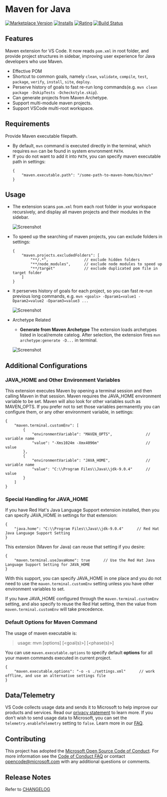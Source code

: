 # Maven for Java

[![Marketplace Version](https://vsmarketplacebadge.apphb.com/version-short/vscjava.vscode-maven.svg)](https://marketplace.visualstudio.com/items?itemName=vscjava.vscode-maven)
[![Installs](https://vsmarketplacebadge.apphb.com/installs-short/vscjava.vscode-maven.svg)](https://marketplace.visualstudio.com/items?itemName=vscjava.vscode-maven)
[![Rating](https://vsmarketplacebadge.apphb.com/rating-short/vscjava.vscode-maven.svg)](https://marketplace.visualstudio.com/items?itemName=vscjava.vscode-maven)
[![Build Status](https://travis-ci.org/Microsoft/vscode-maven.svg)](https://travis-ci.org/Microsoft/vscode-maven)

## Features

Maven extension for VS Code. It now reads `pom.xml` in root folder, and provide project structures in sidebar, improving user experience for Java developers who use Maven.

* Effective POM
* Shortcut to common goals, namely `clean`, `validate`, `compile`, `test`, `package`, `verify`, `install`, `site`, `deploy`.
* Perserve history of goals to fast re-run long commands(e.g. `mvn clean package -DskipTests -Dcheckstyle.skip`).
* Can generate projects from Maven Archetype.
* Support multi-module maven projects.
* Support VSCode multi-root workspace.

## Requirements

Provide Maven executable filepath.
* By default, `mvn` command is executed directly in the terminal, which requires `mvn` can be found in system envronment `PATH`.
* If you do not want to add it into `PATH`, you can specify maven executable path in settings:
    ```
    {
        "maven.executable.path": "/some-path-to-maven-home/bin/mvn"
    }
    ```

## Usage

* The extension scans `pom.xml` from each root folder in your workspace recursively, and display all maven projects and their modules in the sidebar.

    ![Screenshot](https://github.com/Microsoft/vscode-maven/raw/master/images/view_context.png)

* To speed up the searching of maven projects, you can exclude folders in settings:
    ```
    {
        "maven.projects.excludedFolders": [
            "**/.*",                // exclude hidden folders
            "**/node_modules",      // exclude node modules to speed up
            "**/target"             // exclude duplicated pom file in target folder
        ]
    }
    ```

* It perserves history of goals for each project, so you can fast re-run previous long commands, e.g. `mvn <goals> -Dparam1=value1 -Dparam2=value2 -Dparam3=value3 ...` 

    ![Screenshot](https://github.com/Microsoft/vscode-maven/raw/master/images/customGoal.gif)

* Archetype Related
    * **Generate from Maven Archetype** The extension loads archetypes listed in local/remote catelog. After selection, the extension fires `mvn archetype:generate -D...` in terminal.

    ![Screenshot](https://github.com/Microsoft/vscode-maven/raw/master/images/archetype.gif)

## Additional Configurations

### JAVA_HOME and Other Environment Variables

This extension executes Maven by opening a terminal session and then calling Maven in that session.
Maven requires the JAVA_HOME environment variable to be set. Maven will also look for other variables such as MAVEN_OPTS. If you prefer not to set those variables permanently you can configure them, or any other environment variable, in settings:

```
{
    "maven.terminal.customEnv": [
        {
            "environmentVariable": "MAVEN_OPTS",               // variable name
            "value": "-Xms1024m -Xmx4096m"                     // value
        },
        {
            "environmentVariable": "JAVA_HOME",                // variable name
            "value": "C:\\Program Files\\Java\\jdk-9.0.4"      // value
        }
    ]
}
```

### Special Handling for JAVA_HOME

If you have Red Hat's Java Language Support extension installed, then you can specify JAVA_HOME in settings for that extension:

```
{
    "java.home": "C:\\Program Files\\Java\\jdk-9.0.4"      // Red Hat Java Language Support Setting
}
```

This extension (Maven for Java) can reuse that setting if you desire:

```
{
    "maven.terminal.useJavaHome": true      // Use the Red Hat Java Language Support Setting for JAVA_HOME
}
```

With this support, you can specify JAVA_HOME in one place and you do not need to use the `maven.terminal.customEnv` setting unless
you have other environment variables to set.

If you have JAVA_HOME configured through the `maven.terminal.customEnv` setting, and also specify to reuse the Red Hat setting, then the value from `maven.terminal.customEnv` will take precedence.

### Default Options for Maven Command
The usage of maven executable is:
> usage: mvn [options] [<goal(s)>] [<phase(s)>]

You can use `maven.executable.options` to specify default **options** for all your maven commands executed in current project.
```
{
    "maven.executable.options": "-o -s ./settings.xml"      // work offline, and use an alternative settings file 
}
```

## Data/Telemetry

VS Code collects usage data and sends it to Microsoft to help improve our products and services. Read our [privacy statement](http://go.microsoft.com/fwlink/?LinkId=521839) to learn more. If you don’t wish to send usage data to Microsoft, you can set the `telemetry.enableTelemetry` setting to `false`. Learn more in our [FAQ](https://code.visualstudio.com/docs/supporting/faq#_how-to-disable-telemetry-reporting).

## Contributing

This project has adopted the [Microsoft Open Source Code of Conduct](https://opensource.microsoft.com/codeofconduct/). For more information see the [Code of Conduct FAQ](https://opensource.microsoft.com/codeofconduct/faq/) or contact [opencode@microsoft.com](https://github.com/Microsoft/vscode-maven/blob/master/mailto:opencode@microsoft.com) with any additional questions or comments.

## Release Notes

Refer to [CHANGELOG](https://github.com/Microsoft/vscode-maven/blob/master/CHANGELOG.md)
